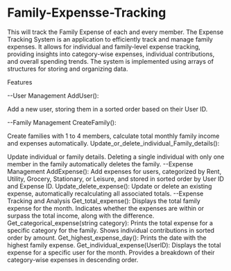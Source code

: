 # Family-Expensse-Tracking
This will track the Family Expense of each and every member.
The Expense Tracking System is an application to efficiently track and manage family expenses. It allows for individual and family-level expense tracking, providing insights into category-wise expenses, individual contributions, and overall spending trends. The system is implemented using arrays of structures for storing and organizing data.

Features

--User Management
AddUser():

Add a new user, storing them in a sorted order based on their User ID.

--Family Management
CreateFamily():

Create families with 1 to 4 members, calculate total monthly family income and expenses automatically.
Update_or_delete_individual_Family_details():

Update individual or family details.
Deleting a single individual with only one member in the family automatically deletes the family.
--Expense Management
AddExpense():
Add expenses for users, categorized by Rent, Utility, Grocery, Stationary, or Leisure, and stored in sorted order by User ID and Expense ID.
Update_delete_expense():
Update or delete an existing expense, automatically recalculating all associated totals.
--Expense Tracking and Analysis
Get_total_expense():
Displays the total family expense for the month.
Indicates whether the expenses are within or surpass the total income, along with the difference.
Get_categorical_expense(string category):
Prints the total expense for a specific category for the family.
Shows individual contributions in sorted order by amount.
Get_highest_expense_day():
Prints the date with the highest family expense.
Get_individual_expense(UserID):
Displays the total expense for a specific user for the month.
Provides a breakdown of their category-wise expenses in descending order.
